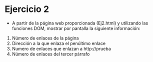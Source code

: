 # Ejercicio 2

- A partir de la página web proporcionada (Ej2.html) y utilizando las funciones DOM, mostrar 
por pantalla la siguiente información:
 
1. Número de enlaces de la página 
2. Dirección a la que enlaza el penúltimo enlace 
3. Numero de enlaces que enlazan a http://prueba 
4. Número de enlaces del tercer párrafo 
 
    